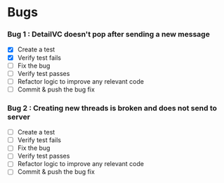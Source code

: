 #  Bugs

### Bug 1 : DetailVC doesn't pop after sending a new message
- [x] Create a test
- [x] Verify test fails
- [ ] Fix the bug
- [ ] Verify test passes
- [ ] Refactor logic to improve any relevant code
- [ ] Commit & push the bug fix

### Bug 2 : Creating new threads is broken and does not send to server
- [ ] Create a test
- [ ] Verify test fails
- [ ] Fix the bug
- [ ] Verify test passes
- [ ] Refactor logic to improve any relevant code
- [ ] Commit & push the bug fix
